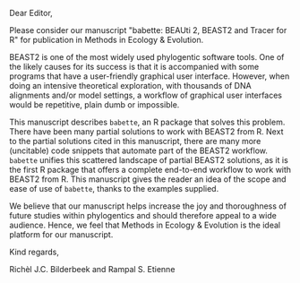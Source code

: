 Dear Editor,

Please consider our manuscript "babette: BEAUti 2, BEAST2 and Tracer for R" for 
publication in Methods in Ecology & Evolution.

BEAST2 is one of the most widely used phylogentic software tools.
One of the likely causes for its success is that it is
accompanied with some programs that have a user-friendly graphical 
user interface. However, when doing an intensive theoretical exploration,
with thousands of DNA alignments and/or model settings, 
a workflow of graphical user interfaces would be repetitive,
plain dumb or impossible. 

This manuscript describes `babette`, an R package that solves this problem.
There have been many partial solutions to work with BEAST2 from R.
Next to the partial solutions cited in this manuscript, there are
many more (uncitable) code snippets that automate part of the BEAST2 workflow.
`babette` unifies this scattered landscape of partial BEAST2 solutions,
as it is the first R package that offers a complete end-to-end workflow
to work with BEAST2 from R. This manuscript gives the reader an
idea of the scope and ease of use of `babette`, thanks to the examples supplied.

We believe that our manuscript helps increase the joy 
and thoroughness of future studies within phylogentics 
and should therefore appeal to a wide audience. 
Hence, we feel that Methods in Ecology & Evolution is 
the ideal platform for our manuscript.

Kind regards,

Richèl J.C. Bilderbeek and Rampal S. Etienne
